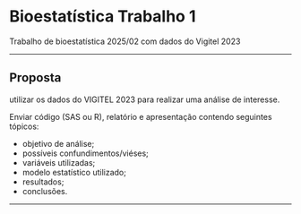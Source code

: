 # Bioestatística Trabalho 1

Trabalho de bioestatística 2025/02 com dados do Vigitel 2023

--- 
## Proposta

utilizar os dados do VIGITEL 2023 para realizar uma análise de interesse.

Enviar código (SAS ou R), relatório e apresentação contendo seguintes tópicos: 

- objetivo de análise;
- possíveis confundimentos/viéses;
- variáveis utilizadas;
- modelo estatístico utilizado; 
- resultados;
- conclusões. 
--- 
